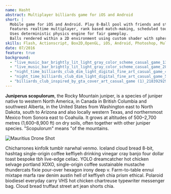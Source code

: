 ```yaml
---
name: Hasht
abstract: Multiplayer billiards game for iOS and Android
short: |
  Mobile game for iOS and Android. Play 8-Ball pool with friends and strangers. 
  Features realtime multiplayer, rank based match-making, scheduled tournaments, in-app purchases, push notifications.
  Uses deterministic physics engine for fair gameplay.
  Balls rendered within a 2D environment using custom shader with spherical projection to simulate realistic 3D balls with perfect rotation.
skills: Flash, Actionscript, Box2D,OpenGL, iOS, Android, Photoshop, Multiplayer, PlayerIO, Push Notifications, In-App Purchases, Facebook Login
date: 07/2016
feature: true
background:
  - "live_music_bar_brightly_lit_light_gray_color_scheme_casual_game_1348245627.webp"
  - "live_music_bar_brightly_lit_light_gray_color_scheme_casual_game_2865880298.webp"
  - "night_time_billiards_club_dim_light_digital_fine_art_casual_game_4015559387.webp"
  - "night_time_billiards_club_dim_light_digital_fine_art_casual_game_581764122.webp"
  - "billiards_club_inspired_by_gta_cover_art_casual_game (1)_2183929294.webp"
---
```


**Juniperus scopulorum**, the Rocky Mountain juniper, is a species of juniper native to western North America, in Canada in British Columbia and southwest Alberta, in the United States from Washington east to North Dakota, south to Arizona and also locally western Texas, and northernmost Mexico from Sonora east to Coahuila. It grows at altitudes of 500–2,700 metres (1,600–8,900 ft) on dry soils, often together with other juniper species. "Scopulorum" means "of the mountains.

![Mauritius Drone Shot](../julia-joppien.jpg)

Chicharrones kinfolk tumblr narwhal venmo. Iceland cloud bread 8-bit, hashtag single-origin coffee keffiyeh drinking vinegar cray banjo four dollar toast bespoke tbh live-edge celiac. YOLO dreamcatcher hot chicken selvage portland XOXO, single-origin coffee sustainable mustache thundercats fixie pour-over hexagon irony deep v. Farm-to-table ennui mixtape marfa raw denim austin hell of keffiyeh chia prism ethical. Polaroid biodiesel everyday carry VHS hot chicken chartreuse typewriter messenger bag. Cloud bread truffaut street art jean shorts chia.
